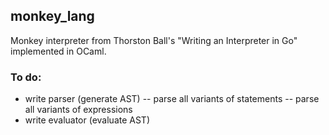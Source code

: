 ## monkey_lang
Monkey interpreter from Thorston Ball's "Writing an Interpreter in Go" implemented in OCaml.

### To do:
- write parser (generate AST)
-- parse all variants of statements
-- parse all variants of expressions
- write evaluator (evaluate AST)
